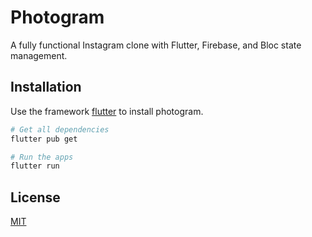 # Photogram

A fully functional Instagram clone with Flutter, Firebase, and Bloc state management.

## Installation

Use the framework [flutter](https://flutter.dev/docs/get-started/install) to install photogram.

```bash
# Get all dependencies
flutter pub get

# Run the apps
flutter run
```

## License

[MIT](https://choosealicense.com/licenses/mit/)
